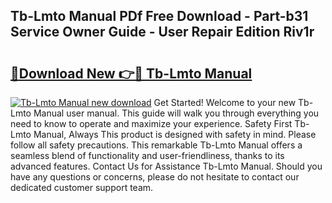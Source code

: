 ## Tb-Lmto Manual PDf Free Download - Part-b31 Service Owner Guide - User Repair Edition Riv1r

# <h2><a href="http://bc13121.oget.top/?id=Tb-Lmto+Manual">🔗Download New 👉🔴 Tb-Lmto Manual</a></h2>

[![Tb-Lmto Manual new download](https://i.imgur.com/5g1atiW.png)](http://bc13121.oget.top/?id=Tb-Lmto+Manual)
Get Started! Welcome to your new Tb-Lmto Manual user manual. This guide will walk you through everything you need to know to operate and maximize your experience. Safety First Tb-Lmto Manual, Always This product is designed with safety in mind. Please follow all safety precautions. This remarkable Tb-Lmto Manual offers a seamless blend of functionality and user-friendliness, thanks to its advanced features. Contact Us for Assistance Tb-Lmto Manual. Should you have any questions or concerns, please do not hesitate to contact our dedicated customer support team.
